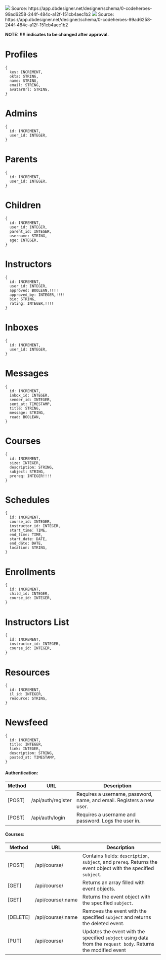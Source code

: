 <img src="https://user-images.githubusercontent.com/65091914/139889762-1616d68b-d31b-4898-ac77-ecd000daabd0.png">
Source: https://app.dbdesigner.net/designer/schema/0-codeheroes-99ad6258-244f-484c-a12f-151cb4aec1b2

<img src="https://user-images.githubusercontent.com/65091914/139889762-1616d68b-d31b-4898-ac77-ecd000daabd0.png">
Source: https://app.dbdesigner.net/designer/schema/0-codeheroes-99ad6258-244f-484c-a12f-151cb4aec1b2

**NOTE: !!!! indicates to be changed after approval.**

<h1>Profiles</h1>

````
{
  key: INCREMENT,
  okta: STRING,
  name: STRING,
  email: STRING,
  avatarUrl: STRING,
}
```` 

<h1>Admins</h1>

````
{
  id: INCREMENT,
  user_id: INTEGER,
}
```` 

<h1>Parents</h1>

````
{
  id: INCREMENT,
  user_id: INTEGER,
}
````

<h1>Children</h1>

````
{
  id: INCREMENT,
  user_id: INTEGER,
  parent_id: INTEGER,
  username: STRING,
  age: INTEGER,
}
```` 

<h1>Instructors</h1>

````
{
  id: INCREMENT,
  user_id: INTEGER,
  approved: BOOLEAN,!!!!
  approved_by: INTEGER,!!!!
  bio: STRING,
  rating: INTEGER,!!!!
}
```` 

<h1>Inboxes</h1>

````
{
  id: INCREMENT,
  user_id: INTEGER,
}
```` 

<h1>Messages</h1>

````
{
  id: INCREMENT,
  inbox_id: INTEGER,
  sender_id: INTEGER,
  sent_at: TIMESTAMP,
  title: STRING,
  message: STRING,
  read: BOOLEAN,
}
```` 

<h1>Courses</h1>

````
{
  id: INCREMENT,
  size: INTEGER,
  description: STRING,
  subject: STRING,
  prereq: INTEGER!!!!
}
```` 

<h1>Schedules</h1>

````
{
  id: INCREMENT,
  course_id: INTEGER,
  instructor_id: INTEGER,
  start_time: TIME,
  end_time: TIME,
  start_date: DATE,
  end_date: DATE,
  location: STRING,
}
```` 

<h1>Enrollments</h1>

````
{
  id: INCREMENT,
  child_id: INTEGER,
  course_id: INTEGER,
}
```` 

<h1>Instructors List</h1>

````
{
  id: INCREMENT,
  instructor_id: INTEGER,
  course_id: INTEGER,
}
```` 

<h1>Resources</h1>

````
{
  id: INCREMENT,
  il_id: INTEGER,
  resource: STRING,
}
```` 

<h1>Newsfeed</h1>

````
{
  id: INCREMENT,
  title: INTEGER,
  link: INTEGER,
  description: STRING,
  posted_at: TIMESTAMP,
}
````

#### Authentication:

| Method   | URL                | Description                                                                                                |
| ------   | --------------     | ---------------------------------------------------------------------------------------------------------- |
| [POST]   | /api/auth/register | Requires a username, password, name, and email. Registers a new user.                                      |
| [POST]   | /api/auth/login    | Requires a username and password. Logs the user in.                                                        |

#### Courses:

| Method   | URL                 | Description                                                                                                    |
| ------   | --------------      | ---------------------------------------------------------------------------------------------------------      |
| [POST]   | /api/course/        | Contains fields: `description`, `subject`, and  `prereq`. Returns the event object with the specified `subject`.                                               |
| [GET]    | /api/course/        | Returns an array filled with event objects.                                                                    |
| [GET]    | /api/course/:name     | Returns the event object with the specified `subject`.                                                        |
| [DELETE] | /api/course/:name     | Removes the event with the specified `subject` and returns the deleted event.                                 |
| [PUT]    | /api/course/     | Updates the event with the specified `subject` using data from the `request body`. Returns the modified event |

<br />
